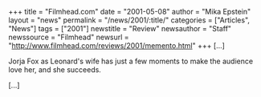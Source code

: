 +++
title = "Filmhead.com"
date = "2001-05-08"
author = "Mika Epstein"
layout = "news"
permalink = "/news/2001/:title/"
categories = ["Articles", "News"]
tags = ["2001"]
newstitle = "Review"
newsauthor = "Staff"
newssource = "Filmhead"
newsurl = "http://www.filmhead.com/reviews/2001/memento.html"
+++
[...]

Jorja Fox as Leonard's wife has just a few moments to make the audience love her, and she succeeds. 

[...]


